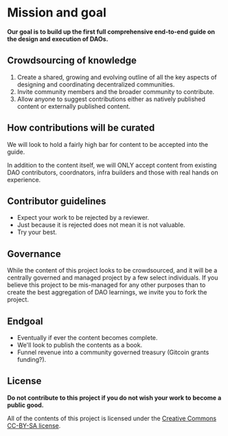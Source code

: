 # Mission and goal

**Our goal is to build up the first full comprehensive end-to-end guide on the design and execution of DAOs.**


## Crowdsourcing of knowledge

1. Create a shared, growing and evolving outline of all the key aspects of designing and coordinating decentralized communities.
2. Invite community members and the broader community to contribute.
3. Allow anyone to suggest contributions either as natively published content or externally published content.

## How contributions will be curated

We will look to hold a fairly high bar for content to be accepted into the guide.

In addition to the content itself, we will ONLY accept content from existing DAO contributors, coordnators, infra builders and those with real hands on experience. 


## Contributor guidelines

- Expect your work to be rejected by a reviewer.
- Just because it is rejected does not mean it is not valuable.
- Try your best.

## Governance

While the content of this project looks to be crowdsourced, and it will be a centrally governed and managed project by a few select individuals. If you believe this project to be mis-managed for any other purposes than to create the best aggregation of DAO learnings, we invite you to fork the project.

## Endgoal

- Eventually if ever the content becomes complete. 
- We'll look to publish the contents as a book.
- Funnel revenue into a community governed treasury (Gitcoin grants funding?).

## License

**Do not contribute to this project if you do not wish your work to become a public good.** 

All of the contents of this project is licensed under the [Creative Commons CC-BY-SA license](https://creativecommons.org/licenses/by-sa/4.0/).
